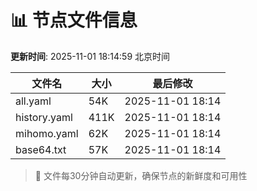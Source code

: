 # 📊 节点文件信息

**更新时间**: 2025-11-01 18:14:59 北京时间

| 文件名 | 大小 | 最后修改 |
|--------|------|----------|
| all.yaml | 54K | 2025-11-01 18:14 |
| history.yaml | 411K | 2025-11-01 18:14 |
| mihomo.yaml | 62K | 2025-11-01 18:14 |
| base64.txt | 57K | 2025-11-01 18:14 |

> 🔄 文件每30分钟自动更新，确保节点的新鲜度和可用性
